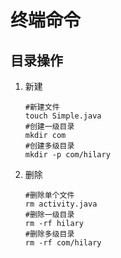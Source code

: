 # 终端命令

## 目录操作

1. 新建

   ```shell
   #新建文件
   touch Simple.java
   #创建一级目录
   mkdir com
   #创建多级目录
   mkdir -p com/hilary
   ```

2. 删除

   ```shell
   #删除单个文件
   rm activity.java
   #删除一级目录
   rm -rf hilary
   #删除多级目录
   rm -rf com/hilary
   ```

   